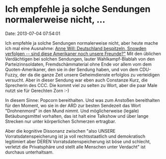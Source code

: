 Ich empfehle ja solche Sendungen normalerweise nicht, \...
==========================================================

Date: 2013-07-04 07:54:01

Ich empfehle ja solche Sendungen normalerweise nicht, aber heute mache
ich mal eine Ausnahme: [Anne Will: Deutschland bespitzeln, Snowden
verfolgen -- sind diese Amerikaner noch unsere
Freunde?\"](http://daserste.ndr.de/annewill/videos/annewill3849.html)
Mit den üblichen Verdächtigen bei solchen Sendungen, lauter
Wahlkampf-Blablah von den Parteizinnsoldaten, Fremdschämmaterial ohne
Ende vor allem vom dem Quoten-Amerikaner, den sie in der Sendung haben,
und von dem CDU-Fuzzy, der da die ganze Zeit unsere Geheimdienste
erfolglos zu verteidigen versucht. Aber in dieser Sendung war eben auch
Constanze Kurz, die Sprecherin des CCC. Die kommt viel zu selten zu
Wort, aber die paar Male nutzt sie für Gerechten Zorn :-)

In diesem Sinne: Popcorn bereithalten. Und was zum Anstoßen bereithalten
für den Moment, wo sie in der ARD zur besten Sendezeit das Wort
\"Drohnenmord\" in den Mund nimmt. Und möglicherweise (legale)
Betäubungsmittel vorhalten, das ist halt eine Talkshow und über lange
Strecken nur unter körperlichen Schmerzen ertragbar.

Aber die kognitive Dissonanz zwischen \"also UNSERE
Vorratsdatenspeicherung ist ja voll rechtsstaatlich und demokratisch
legitimiert aber DEREN Vorratsdatenspeicherung ist böse und schlecht,
verletzt die Privatsphäre und stellt alle Menschen unter Verdacht\" ist
durchaus unterhaltsam.

